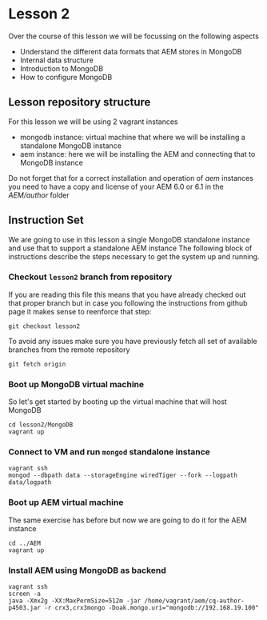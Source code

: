 # Lesson 2
Over the course of this lesson we will be focussing on the following aspects
- Understand the different data formats that AEM stores in MongoDB
- Internal data structure
- Introduction to MongoDB
- How to configure MongoDB

## Lesson repository structure
For this lesson we will be using 2 vagrant instances
- mongodb instance: virtual machine that where we will be installing a standalone MongoDB instance
- aem instance: here we will be installing the AEM and connecting that to MongoDB instance

Do not forget that for a correct installation and operation of *aem* instances you need to have a copy and license of your AEM 6.0 or 6.1 in the _AEM/author_ folder


## Instruction Set
We are going to use in this lesson a single MongoDB standalone instance and use that to support a standalone AEM instance
The following block of instructions describe the steps necessary to get the system up and running.

### Checkout `lesson2` branch from repository
If you are reading this file this means that you have already checked out that proper branch but in case you following the instructions from github page it makes sense to reenforce that step:
```
git checkout lesson2
```
To avoid any issues make sure you have previously fetch all set of available branches from the remote repository
```
git fetch origin
```

### Boot up MongoDB virtual machine
So let's get started by booting up the virtual machine that will host MongoDB

```
cd lesson2/MongoDB
vagrant up
```

### Connect to VM and run `mongod` standalone instance
```
vagrant ssh
mongod --dbpath data --storageEngine wiredTiger --fork --logpath data/logpath
```

### Boot up AEM virtual machine
The same exercise has before but now we are going to do it for the AEM instance
```
cd ../AEM
vagrant up
```
### Install AEM using MongoDB as backend

```
vagrant ssh
screen -a
java -Xmx2g -XX:MaxPermSize=512m -jar /home/vagrant/aem/cq-author-p4503.jar -r crx3,crx3mongo -Doak.mongo.uri="mongodb://192.168.19.100"
```
